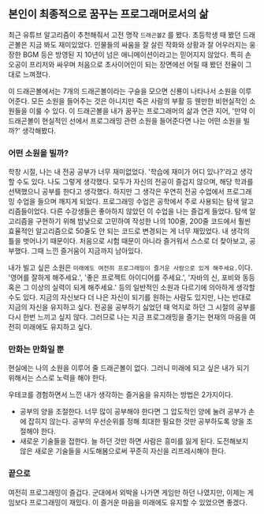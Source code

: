 ## 본인이 최종적으로 꿈꾸는 프로그래머로서의 삶
최근 유튜브 알고리즘이 추천해줘서 고전 명작 `드래곤볼Z` 를 봤다. 초등학생 때 봤던 드래곤볼은 지금 봐도 재미있었다. 인물들의 싸움을 잘 살린 작화와 상황과 잘 어우러지는 웅장한 BGM 등은 방영된 지 10년이 넘은 애니메이션이라고는 믿어지지 않았다. 특히 손오공이 프리저와 싸우며 처음으로 초사이어인이 되는 장면에선 어릴 때 봤던 전율이 그대로 느껴졌다. 

이 드래곤볼에서는 7개의 드래곤볼이라는 구슬을 모으면 신룡이 나타나서 소원을 이루어준다. 모든 소원을 들어주는 것은 아니지만 죽은 사람의 부활 등 웬만한 비현실적인 소원들을 이룰 수 있다. 이 드래곤볼을 내가 꿈꾸는 프로그래머의 삶과 연관 지어, '만약 이 드래곤볼이 현실적인 선에서 프로그래밍 관련 소원을 들어준다면 나는 어떤 소원을 빌까?' 생각해봤다.

### 어떤 소원을 빌까?
학창 시절, 나는 내 전공 공부가 너무 재미없었다. '학습에 재미가 어디 있나?'라고 생각할 수도 있다. 나도 그렇게 생각했다. 모두가 자신의 전공이 즐겁지 않으며, 해당 학과를 선택했으니 공부를 한다고 생각했다. 하지만 그 생각은 우연히 전공 수업에서 프로그래밍 수업을 들으며 깨지게 되었다. 프로그래밍 수업은 공학에서 주로 사용되는 탐색 알고리즘들이었다. 다른 수강생들은 좋아하지 않았던 이 수업을 나는 즐겁게 들었다. 탐색 알고리즘을 구현하기 위해 밤낮으로 고민하여 작성한 나의 100줄, 200줄 코드에서 훨씬 효율적인 알고리즘으로 50줄도 안 되는 코드로 변경되는 게 너무 재밌었다. 내 생각의 틀을 벗어나기 때문이다. 처음으로 시험 때문이 아니라 즐거워서 스스로 더 찾아보고, 공부했다. 그때 느낀 즐거움이 지금까지 남아있다.

내가 빌고 싶은 소원은 `미래에도 여전히 프로그래밍이 즐거운 사람으로 있게 해주세요.`이다. '영어를 잘하게 해주세요.', '좋은 프로젝트 아이디어를 주세요.', '자바의 신, 포비와 동등 혹은 그 이상의 실력이 되게 해주세요.' 등의 일반적인 소원과 다르기에 의아하게 생각할 수도 있다. 지금의 자신보다 더 나은 자신이 되기를 원하는 사람도 있지만, 나는 반대로 지금의 자신을 유지하고 싶다. 전공을 공부하기 싫었던 때 억지로 하던 그 시절의 공부를 다시 한번 느끼고 싶지 않다. 그러므로 나는 지금 프로그래밍을 즐기는 현재의 마음을 여전히 미래에도 유지하고 싶다.

### 만화는 만화일 뿐
현실에는 나의 소원을 이루어 줄 드래곤볼이 없다. 그러니 미래에 되고 싶은 내가 되기 위해서는 스스로 노력을 해야 한다.

우테코를 경험하면서 느낀 내가 생각하는 즐거움을 유지하는 방법은 2가지이다. 
- 공부의 양을 조절한다. 너무 많이 공부해야 한다면 그 압도적인 양에 눌려 공부가 손에 잡히지 않는다. 공부의 우선순위를 정해 최대한 필요한 것만 공부하도록 양을 조절해야 한다.
- 새로운 기술들을 접한다. 늘 하던 것만 하면 사람은 흥미를 잃게 된다. 도전해보지 않은 새로운 기술들을 시도해봄으로써 꾸준히 자신을 리프레시해야 한다.

### 끝으로
여전히 프로그래밍이 즐겁다. 군대에서 외박을 나가면 게임만 하던 나였지만, 이제는 게임보다 프로그래밍이 재밌다. 이 즐거운 마음을 미래에도 유지할 수 있었으면 좋겠다.
